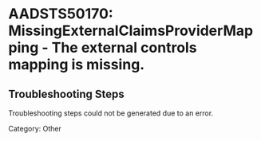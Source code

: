 # AADSTS50170: MissingExternalClaimsProviderMapping - The external controls mapping is missing.


## Troubleshooting Steps
Troubleshooting steps could not be generated due to an error.

Category: Other